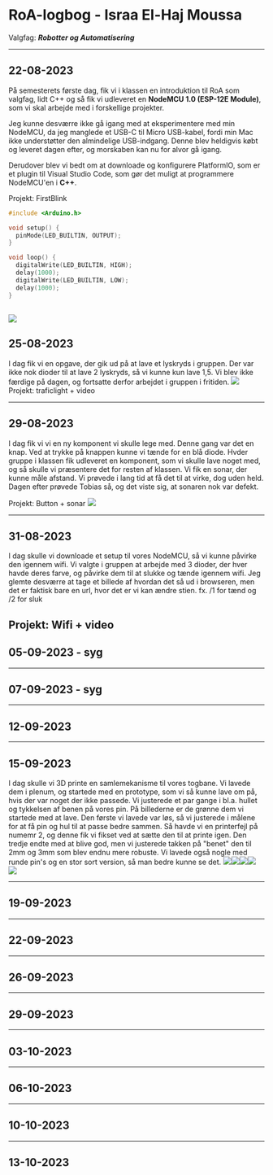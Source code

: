 # RoA-logbog - Israa El-Haj Moussa
Valgfag: ***Robotter og Automatisering***

----

## 22-08-2023

På semesterets første dag, fik vi i klassen en introduktion til RoA som valgfag, 
lidt C++ og så fik vi udleveret en **NodeMCU 1.0 (ESP-12E Module)**, 
som vi skal arbejde med i forskellige projekter.

Jeg kunne desværre ikke gå igang med at eksperimentere med min NodeMCU, 
da jeg manglede et USB-C til Micro USB-kabel, 
fordi min Mac ikke understøtter den almindelige USB-indgang.
Denne blev heldigvis købt og leveret dagen efter, og morskaben kan nu for alvor gå igang. 

Derudover blev vi bedt om at downloade og konfigurere PlatformIO, 
som er et plugin til Visual Studio Code, 
som gør det muligt at programmere NodeMCU'en i **C++**.

Projekt: FirstBlink

```cpp
#include <Arduino.h>

void setup() {
  pinMode(LED_BUILTIN, OUTPUT);
}

void loop() {
  digitalWrite(LED_BUILTIN, HIGH);
  delay(1000);
  digitalWrite(LED_BUILTIN, LOW);
  delay(1000);
}
```
![](Images/NodeMCU.jpg)
-----

## 25-08-2023

I dag fik vi en opgave, der gik ud på at lave et lyskryds i gruppen. Der var ikke nok dioder til at lave 2 lyskryds, så vi kunne kun lave 1,5. 
Vi blev ikke færdige på dagen, og fortsatte derfor arbejdet i gruppen i fritiden.
![](Images/trafiklys.png)
Projekt: traficlight + video


-----

## 29-08-2023
I dag fik vi vi en ny komponent vi skulle lege med. Denne gang var det en knap. Ved at trykke på knappen kunne vi tænde for en blå diode.
Hvder gruppe i klassen fik udleveret en komponent, som vi skulle lave noget med, og så skulle vi præsentere det for resten af klassen.
Vi fik en sonar, der kunne måle afstand. Vi prøvede i lang tid at få det til at virke, dog uden held. Dagen efter prøvede Tobias så, og det viste sig, at sonaren nok var defekt. 

Projekt: Button + sonar
![](Images/button.jpg)

-----

## 31-08-2023 
I dag skulle vi downloade et setup til vores NodeMCU, så vi kunne påvirke den igennem wifi. Vi valgte i gruppen at arbejde med 3 dioder, 
der hver havde deres farve, og påvirke dem til at slukke og tænde igennem wifi. Jeg glemte desværre at tage et billede af hvordan det så ud i browseren, 
men det er faktisk bare en url, hvor det er vi kan ændre stien. fx. /1 for tænd og /2 for sluk

Projekt: Wifi + video
-----
## 05-09-2023 - syg

-----
## 07-09-2023 - syg

-----
## 12-09-2023

-----
## 15-09-2023
I dag skulle vi 3D printe en samlemekanisme til vores togbane. Vi lavede dem i plenum, og startede med en prototype, som vi så kunne lave om på,
hvis der var noget der ikke passede. Vi justerede et par gange i bl.a. hullet og tykkelsen af benen på vores pin. 
På billederne er de grønne dem vi startede med at lave. 
Den første vi lavede var løs, så vi justerede i målene for at få pin og hul til at passe bedre sammen. Så havde vi en printerfejl på
numemr 2, og denne fik vi fikset ved at sætte den til at printe igen. Den tredje endte med at blive god, men vi justerede takken på "benet" den til 2mm og 3mm som blev endnu mere robuste.
Vi lavede også nogle med runde pin's og en stor sort version, så man bedre kunne se det.
![](Images/IMG_3946.jpg)![](Images/IMG_3951.jpg)![](Images/IMG_3957.jpg)![](Images/IMG_3962.jpg)
![](Images/slutprodukt.jpg)

-----
## 19-09-2023

-----
## 22-09-2023

-----
## 26-09-2023

-----
## 29-09-2023

-----
## 03-10-2023

-----
## 06-10-2023

-----
## 10-10-2023

-----
## 13-10-2023

